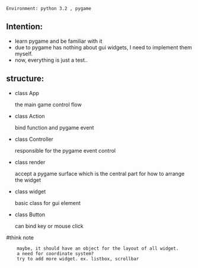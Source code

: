 `Environment: python 3.2 , pygame`


Intention:
----------
 - learn pygame and be familiar with it
 - due to pygame has nothing about gui widgets, I need to implement them myself.
 - now, everything is just a test..

structure:
----------

 - class App

    the main game control flow

 - class Action

    bind function and pygame event

 - class Controller

    responsible for the pygame event control

 - class render

    accept a pygame surface which is the central part for how to arrange the widget

 - class widget

    basic class for gui element

 - class Button

    can bind key or mouse click


#think note

```
    maybe, it should have an object for the layout of all widget.
    a need for coordinate system?
    try to add more widget. ex. listbox, scrollbar

```

